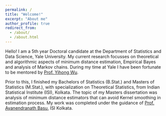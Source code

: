 ```yaml
---
permalink: /
title: "Welcome!"
excerpt: "About me"
author_profile: true
redirect_from: 
  - /about/
  - /about.html
---
```


Hello! I am a 5th year Doctoral candidate at the Department of Statistics and Data Science, Yale University. My current research focusses on theoretical and algorithmic aspects of minimum distance estimation, Empirical Bayes and analysis of Markov chains. During my time at Yale I have been fortunate to be mentored by [Prof. Yihong Wu](http://www.stat.yale.edu/~yw562/).

Prior to this, I finished my Bachelors of Statistics (B.Stat.) and Masters of Statistics (M.Stat.), with specialization on Theoretical Statistics, from Indian Statistical Institute (ISI), Kolkata. The topic of my Masters dissertation was analysis of minimum distance estimators that can avoid Kernel smoothing in estimation process. My work was completed under the guidance of [Prof. Ayanendranath Basu](https://www.isical.ac.in/~ayanbasu/), ISI Kolkata.

